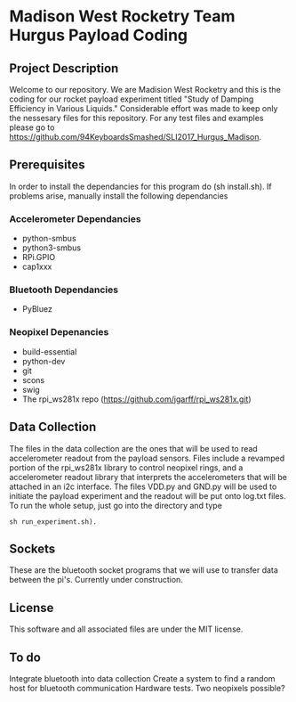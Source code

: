# Madison West Rocketry Team Hurgus Payload Coding

## Project Description
Welcome to our repository. We are Madision West Rocketry and this is the coding for our
rocket payload experiment titled "Study of Damping Efficiency in Various Liquids." Considerable
effort was made to keep only the nessesary files for this repository. For any test files and examples
please go to https://github.com/94KeyboardsSmashed/SLI2017_Hurgus_Madison.

## Prerequisites
In order to install the dependancies for this program do (sh install.sh). If problems arise, manually install
the following dependancies

### Accelerometer Dependancies
- python-smbus
- python3-smbus
- RPi.GPIO
- cap1xxx

### Bluetooth Dependancies
- PyBluez

### Neopixel Depenancies
- build-essential 
- python-dev 
- git 
- scons
- swig
- The rpi\_ws281x repo (https://github.com/jgarff/rpi_ws281x.git)

## Data Collection
The files in the data collection are the ones that will be used to read accelerometer readout from the payload
sensors. Files include a revamped portion of the rpi_ws281x library to control neopixel rings, and a accelerometer
readout library that interprets the accelerometers that will be attached in an i2c interface. The files VDD.py 
and GND.py will be used to initiate the payload experiment and the readout will be put onto log.txt files. To run
the whole setup, just go into the directory and type 
```
sh run_experiment.sh).
```

## Sockets
These are the bluetooth socket programs that we will use to transfer data between the pi's. Currently under
construction.

## License
This software and all associated files are under the MIT license.
## To do
Integrate bluetooth into data collection
Create a system to find a random host for bluetooth communication
Hardware tests. Two neopixels possible?
